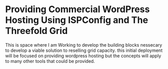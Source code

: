 # Providing Commercial WordPress Hosting Using ISPConfig and The Threefold Grid 

This is space where I am Working to develop the building blocks nessecary to develop a viable solution to reselling grid capacity. this initial deployment will be focused on providing wordpress hosting but the concepts will apply to many other tools that could be provided. 
